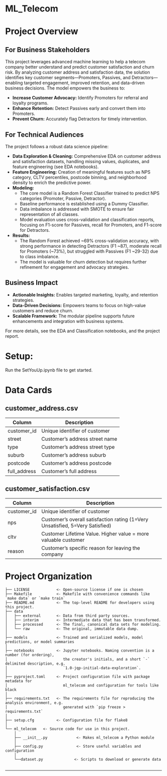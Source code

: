 # ML_Telecom




# Project Overview

## For Business Stakeholders

This project leverages advanced machine learning to help a telecom company better understand and predict customer satisfaction and churn risk. By analyzing customer address and satisfaction data, the solution identifies key customer segments—Promoters, Passives, and Detractors—enabling targeted engagement, improved retention, and data-driven business decisions. The model empowers the business to:

- **Increase Customer Advocacy:** Identify Promoters for referral and loyalty programs.
- **Enhance Retention:** Detect Passives early and convert them into Promoters.
- **Prevent Churn:** Accurately flag Detractors for timely intervention.

## For Technical Audiences

The project follows a robust data science pipeline:

- **Data Exploration & Cleaning:** Comprehensive EDA on customer address and satisfaction datasets, handling missing values, duplicates, and feature engineering (see EDA notebooks).
- **Feature Engineering:** Creation of meaningful features such as NPS category, CLTV percentiles, postcode binning, and neighborhood density to enrich the predictive power.
- **Modeling:**
    - The core model is a Random Forest Classifier trained to predict NPS categories (Promoter, Passive, Detractor).
    - Baseline performance is established using a Dummy Classifier.
    - Data imbalance is addressed with SMOTE to ensure fair representation of all classes.
    - Model evaluation uses cross-validation and classification reports, focusing on F1-score for Passives, recall for Promoters, and F1-score for Detractors.
- **Results:**
    - The Random Forest achieved ~69% cross-validation accuracy, with strong performance in detecting Detractors (F1 ~87), moderate recall for Promoters (~73%), but struggled with Passives (F1 ~29-32) due to class imbalance.
    - The model is valuable for churn detection but requires further refinement for engagement and advocacy strategies.

## Business Impact

- **Actionable Insights:** Enables targeted marketing, loyalty, and retention strategies.
- **Data-Driven Decisions:** Empowers teams to focus on high-value customers and reduce churn.
- **Scalable Framework:** The modular pipeline supports future enhancements and integration with business systems.

For more details, see the EDA and Classification notebooks, and the project report.

# Setup:
Run the SetYouUp.ipynb file to get started.

# Data Cards

## customer_address.csv

| Column       | Description                                   |
|--------------|-----------------------------------------------|
| customer_id  | Unique identifier of customer                 |
| street       | Customer’s address street name                |
| type         | Customer’s address street type                |
| suburb       | Customer’s address suburb                     |
| postcode     | Customer’s address postcode                   |
| full_address | Customer’s full address                       |

## customer_satisfaction.csv

| Column      | Description                                                        |
|-------------|--------------------------------------------------------------------|
| customer_id | Unique identifier of customer                                      |
| nps         | Customer’s overall satisfaction rating (1=Very Unsatisfied, 5=Very Satisfied) |
| cltv        | Customer Lifetime Value. Higher value = more valuable customer      |
| reason      | Customer’s specific reason for leaving the company                 |




# Project Organization

```
├── LICENSE            <- Open-source license if one is chosen
├── Makefile           <- Makefile with convenience commands like `make data` or `make train`
├── README.md          <- The top-level README for developers using this project.
├── data
│   ├── external       <- Data from third party sources.
│   ├── interim        <- Intermediate data that has been transformed.
│   ├── processed      <- The final, canonical data sets for modeling.
│   └── raw            <- The original, immutable data dump.
│
├── models             <- Trained and serialized models, model predictions, or model summaries
│
├── notebooks          <- Jupyter notebooks. Naming convention is a number (for ordering),
│                         the creator's initials, and a short `-` delimited description, e.g.
│                         `1.0-jqp-initial-data-exploration`.
│
├── pyproject.toml     <- Project configuration file with package metadata for 
│                         ml_telecom and configuration for tools like black
│
├── requirements.txt   <- The requirements file for reproducing the analysis environment, e.g.
│                         generated with `pip freeze > requirements.txt`
│
├── setup.cfg          <- Configuration file for flake8
│
└── ml_telecom   <- Source code for use in this project.
    │
    ├── __init__.py             <- Makes ml_telecom a Python module
    │
    ├── config.py               <- Store useful variables and configuration
    │
    └──dataset.py              <- Scripts to download or generate data
   
```

--------

